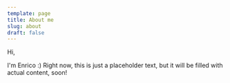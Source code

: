 ```yaml
---
template: page
title: About me
slug: about
draft: false
---
```

Hi,

I'm Enrico :) Right now, this is just a placeholder text, but it will be filled with actual content, soon!
